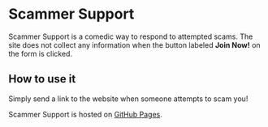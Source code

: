 # **Scammer Support**

Scammer Support is a comedic way to respond to attempted scams.
The site does not collect any information when the button labeled **Join Now!** on the form is clicked.

## **How to use it**

Simply send a link to the website when someone attempts to scam you!

Scammer Support is hosted on [GitHub Pages](https://luckalgorithm.github.io/ScammerSupport/).
